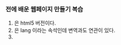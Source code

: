 ### 전에 배운 웹페이지 만들기 복습

1. <!DOCTYPE html> 은 html5 버전이다.
2. <html lang="ko">은 lang 이라는 속석인데 변역과도 연관이 있다. 
3. <title> 타이클 태그
4. ul태그는 학급의 반을 나누는 거 처럼 관리하기 위해 리스트를 만드는 걸 말한다. 
5. a 태그는 href속성을 이용해 링크를 건다.
6. img 태그는 경로(속성)에 있는 이미지를 출력한다. ait는 이미지가 없을때 나오는 엑박(그림)이나 텍스트
7. h태그는 html을 열때 가장 부터 탐색한다.(+크기가 크고 굵은 글씨체를 가졌다.)


1. css의 우선순위는 큰 순에서 작은 순이다 예를 들면 *는 전체 h1는 *안에 있는 h1이며 h1이 우선순위를 갖게 된다.(우선순위 id<class)



<drtails>
 <summary>수업했던 코드</summary>
        
       </li> <!DOCTYPE html>
        <html lang="ko">
        <head>
            <meta charset="UTF-8">
            <title>sdmhls</title>
            <link rel="stylesheet" href="css.css">
        </head>
        <body>
            <header>
                <img src="main_img.png" alt="그림 없음">
            </header>
            
            <nav>
                <ul>
                    <li><a href="#">학교소개 |</a></li>
                    <li><a href="#">학과소개 |</a></li>
                    <li><a href="#">입학안내 |</a></li>
                    <li><a href="#">학교생활 |</a></li>
                    <li><a href="#">열린학교 |</a></li>
                </ul> 
            </nav>
            <section>
                
                    <h1>+학교소개</h1>
        
                    <ol>
                        <li>
                            
                            <h3>1. 견학이념</h3>
                            <div>
        
                                <table>
                                    <tr>
                                        <td>설립자훈</td>
                                        <td>대망과 신념을 지닌 인간상 구현</td>
                                    </tr>
                                    <tr>
                                        <td>교훈</td>
                                        <td>성실한 사람, 실력 있는 사람, 생산적인 사람</td>
                                    </tr>
                                </table>
        
                            </div>
                        </li>
                        <li>
                            
                            <h3>2. 학교상징</h3>
                            <ul>
        
                                <li>교화 : 철쭉 - 사랑의 기쁨</li>
                                <li>교목 : 은행나무 - 용기, 진취적임, 풍요로운 결실</li>
                                <li>교조 : 독수리 - 도전정신</li>
        
                            </ul>    
        
                        </li>
                             <h3>3. 오시는 길</h3>
                            <img src="map.png" alt="">
        
                        <li>
        
                            
                    </ol>    
        
            </section>
        
        
        </body>
    </html>

</drtails>
